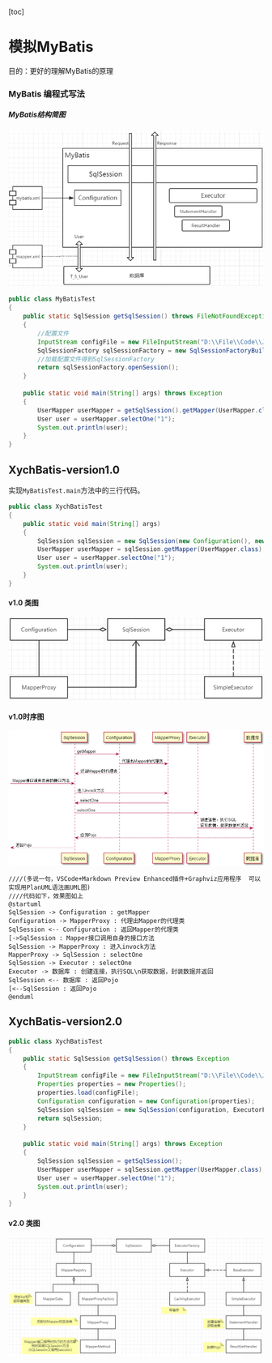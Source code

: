 [toc]
# 模拟MyBatis
目的：更好的理解MyBatis的原理

### MyBatis 编程式写法
##### MyBatis结构简图

![MyBatis结构简图](https://github.com/Lanboo/resource/blob/master/images/XychBatis/MyBatis%E7%BB%93%E6%9E%84%E7%AE%80%E5%9B%BE.png?raw=true)

```java
public class MyBatisTest
{
    public static SqlSession getSqlSession() throws FileNotFoundException
    {
        //配置文件
        InputStream configFile = new FileInputStream("D:\\File\\Code\\Java\\git\\other\\XychBatis\\src\\main\\resource\\config\\mybatis-config.xml");
        SqlSessionFactory sqlSessionFactory = new SqlSessionFactoryBuilder().build(configFile);
        //加载配置文件得到SqlSessionFactory
        return sqlSessionFactory.openSession();
    }

    public static void main(String[] args) throws Exception
    {
        UserMapper userMapper = getSqlSession().getMapper(UserMapper.class);
        User user = userMapper.selectOne("1");
        System.out.println(user);
    }
}
```

## XychBatis-version1.0

实现`MyBatisTest.main`方法中的三行代码。

``` java
public class XychBatisTest
{
    public static void main(String[] args)
    {
        SqlSession sqlSession = new SqlSession(new Configuration(), new SimpleExecutor());
        UserMapper userMapper = sqlSession.getMapper(UserMapper.class);
        User user = userMapper.selectOne("1");
        System.out.println(user);
    }
}
```

#### v1.0 类图

![v1类图](https://github.com/Lanboo/resource/blob/master/images/XychBatis/v1%E7%B1%BB%E5%9B%BE.png?raw=true)

#### v1.0时序图

![v1类图](https://github.com/Lanboo/resource/blob/master/images/XychBatis/v1%E6%97%B6%E5%BA%8F%E5%9B%BE.png?raw=true)

``` plantuml
////(多说一句，VSCode+Markdown Preview Enhanced插件+Graphviz应用程序  可以实现用PlanUML语法画UML图)
////代码如下，效果图如上
@startuml
SqlSession -> Configuration : getMapper
Configuration -> MapperProxy : 代理出Mapper的代理类
SqlSession <-- Configuration : 返回Mapper的代理类
[->SqlSession : Mapper接口调用自身的接口方法
SqlSession -> MapperProxy : 进入invock方法
MapperProxy -> SqlSession : selectOne
SqlSession -> Executor : selectOne
Executor -> 数据库 : 创建连接，执行SQL\n获取数据，封装数据并返回
SqlSession <-- 数据库 : 返回Pojo
[<--SqlSession : 返回Pojo
@enduml
```



## XychBatis-version2.0
``` java
public class XychBatisTest
{
    public static SqlSession getSqlSession() throws Exception
    {
        InputStream configFile = new FileInputStream("D:\\File\\Code\\Java\\git\\other\\XychBatis\\src\\main\\resource\\config\\v2\\xychbatis-config.properties");
        Properties properties = new Properties();
        properties.load(configFile);
        Configuration configuration = new Configuration(properties);
        SqlSession sqlSession = new SqlSession(configuration, ExecutorFactory.DEFAULT(configuration));
        return sqlSession;
    }

    public static void main(String[] args) throws Exception
    {
        SqlSession sqlSession = getSqlSession();
        UserMapper userMapper = sqlSession.getMapper(UserMapper.class);
        User user = userMapper.selectOne("1");
        System.out.println(user);
    }
}
```

#### v2.0 类图
![](https://github.com/Lanboo/resource/blob/master/images/XychBatis/v2%E7%B1%BB%E5%9B%BE.png?raw=true)

